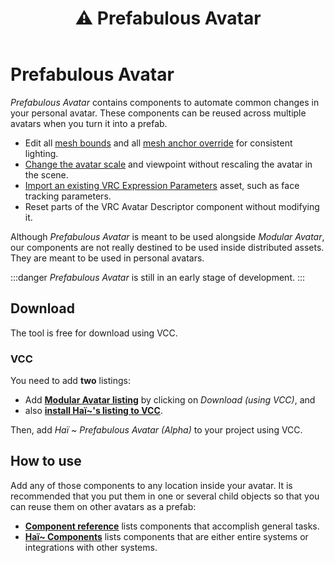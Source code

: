 ﻿---
title: ⚠️ Prefabulous Avatar
---

# Prefabulous Avatar

*Prefabulous Avatar* contains components to automate common changes in your personal avatar. These components can be reused across
multiple avatars when you turn it into a prefab.

- Edit all [mesh bounds](./prefabulous-avatar/component-reference/edit-mesh-bounds)
and all [mesh anchor override](./prefabulous-avatar/component-reference/edit-mesh-anchor-override) for consistent lighting.
- [Change the avatar scale](./prefabulous-avatar/component-reference/change-avatar-scale) and viewpoint without rescaling the avatar in the scene.
- [Import an existing VRC Expression Parameters](./prefabulous-avatar/component-reference/import-expression-parameters) asset, such as face tracking parameters.
- Reset parts of the VRC Avatar Descriptor component without modifying it.

Although *Prefabulous Avatar* is meant to be used alongside *Modular Avatar*, our components are not
really destined to be used inside distributed assets. They are meant to be used in personal avatars.

:::danger
*Prefabulous Avatar* is still in an early stage of development.
:::

## Download

The tool is free for download using VCC.

### VCC

You need to add **two** listings:

- Add **[Modular Avatar listing](https://modular-avatar.nadena.dev/)** by clicking on *Download (using VCC)*, and
- also **[install Haï~'s listing to VCC](vcc://vpm/addRepo?url=https://hai-vr.github.io/vpm-listing/index.json)**.

Then, add *Haï ~ Prefabulous Avatar (Alpha)* to your project using VCC.

## How to use

Add any of those components to any location inside your avatar. It is recommended that you put them in one or several child objects
so that you can reuse them on other avatars as a prefab:

- **[Component reference](./prefabulous-avatar/component-reference)** lists components that accomplish general tasks.
- **[Haï~ Components](./prefabulous-avatar/hai-components)** lists components that are either entire systems or integrations with other systems.
